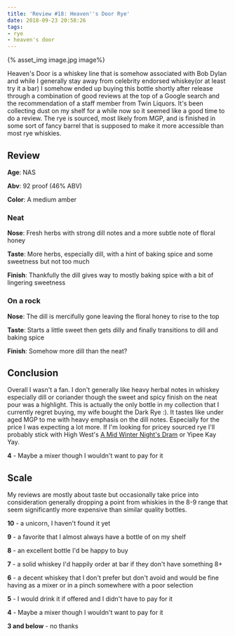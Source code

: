 ```yaml
---
title: 'Review #18: Heaven''s Door Rye'
date: 2018-09-23 20:58:26
tags:
- rye
- heaven's door
---
```


{% asset_img image.jpg image%}

Heaven's Door is a whiskey line that is somehow associated with Bob Dylan and while I generally stay away from celebrity endorsed whiskey(or at least try it a bar) I somehow ended up buying this bottle shortly after release through a combination of good reviews at the top of a Google search and the recommendation of a staff member from Twin Liquors. It's been collecting dust on my shelf for a while now so it seemed like a good time to do a review. The rye is sourced, most likely from MGP, and is finished in some sort of fancy barrel that is supposed to make it more accessible than most rye whiskies.

## Review
**Age**: NAS

**Abv**: 92 proof (46% ABV)

**Color**: A medium amber

### Neat
**Nose**: Fresh herbs with strong dill notes and a more subtle note of floral honey 

**Taste**: More herbs, especially dill, with a hint of baking spice and some sweetness but not too much

**Finish**: Thankfully the dill gives way to mostly baking spice with a bit of lingering sweetness

### On a rock
**Nose**: The dill is mercifully gone leaving the floral honey to rise to the top

**Taste**: Starts a little sweet then gets dilly and finally transitions to dill and baking spice 

**Finish**: Somehow more dill than the neat?

## Conclusion
Overall I wasn't a fan. I don't generally like heavy herbal notes in whiskey especially dill or coriander though the sweet and spicy finish on the neat pour was a highlight. This is actually the only bottle in my collection that I currently regret buying, my wife bought the Dark Rye :). It tastes like under aged MGP to me with heavy emphasis on the dill notes. Especially for the price I was expecting a lot more. If I'm looking for pricey sourced rye I'll probably stick with High West's [A Mid Winter Night's Dram](http://atxbourbon.com/2018/09/19/Review-16-A-Mid-Winter-Night-s-Dram-Act-5-Scene-3-Mystery-Sample/) or Yipee Kay Yay.

**4** - Maybe a mixer though I wouldn't want to pay for it 

## Scale
My reviews are mostly about taste but occasionally take price into consideration generally dropping a point from whiskies in the 8-9 range that seem significantly more expensive than similar quality bottles.

**10** - a unicorn, I haven't found it yet

**9** - a favorite that I almost always have a bottle of on my shelf

**8** - an excellent bottle I'd be happy to buy

**7** - a solid whiskey I'd happily order at bar if they don't have something 8+

**6** - a decent whiskey that I don't prefer but don't avoid and would be fine having as a mixer or in a pinch somewhere with a poor selection

**5** - I would drink it if offered and I didn't have to pay for it

**4** - Maybe a mixer though I wouldn't want to pay for it

**3 and below** - no thanks 